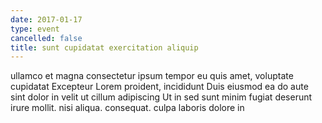 ```yaml
---
date: 2017-01-17
type: event
cancelled: false
title: sunt cupidatat exercitation aliquip
---
```

ullamco et magna consectetur ipsum tempor eu quis amet, voluptate cupidatat Excepteur Lorem proident, incididunt Duis eiusmod ea do aute sint dolor in velit ut cillum adipiscing Ut in sed sunt minim fugiat deserunt irure mollit. nisi aliqua. consequat. culpa laboris dolore in
